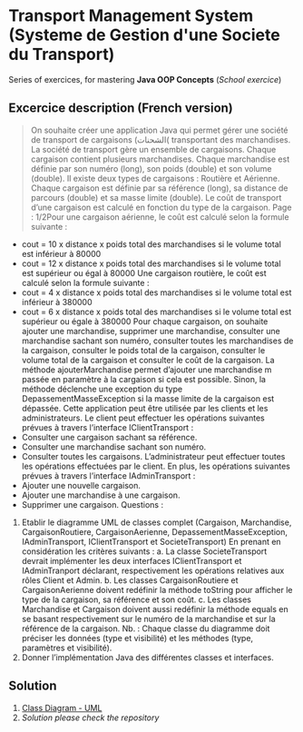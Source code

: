# Transport Management System (Systeme de Gestion d'une Societe du Transport)
Series of exercices, for mastering **Java OOP Concepts** (*School exercice*)
## Excercice description (French version)
> On souhaite créer une application Java qui permet gérer une société de transport de cargaisons (‫)الشحنات‬
transportant des marchandises. La société de transport gère un ensemble de cargaisons. Chaque cargaison
contient plusieurs marchandises. Chaque marchandise est définie par son numéro (long), son poids (double) et
son volume (double). Il existe deux types de cargaisons : Routière et Aérienne. Chaque cargaison est définie par
sa référence (long), sa distance de parcours (double) et sa masse limite (double). Le coût de transport d’une
cargaison est calculé en fonction du type de la cargaison.
Page : 1/2Pour une cargaison aérienne, le coût est calculé selon la formule suivante :
- cout = 10 x distance x poids total des marchandises si le volume total est inférieur à 80000
- cout = 12 x distance x poids total des marchandises si le volume total est supérieur ou égal à 80000
Une cargaison routière, le coût est calculé selon la formule suivante :
- cout = 4 x distance x poids total des marchandises si le volume total est inférieur à 380000
- cout = 6 x distance x poids total des marchandises si le volume total est supérieur ou égale à 380000
Pour chaque cargaison, on souhaite ajouter une marchandise, supprimer une marchandise, consulter une
marchandise sachant son numéro, consulter toutes les marchandises de la cargaison, consulter le poids total de
la cargaison, consulter le volume total de la cargaison et consulter le coût de la cargaison. La méthode
ajouterMarchandise permet d’ajouter une marchandise m passée en paramètre à la cargaison si cela est
possible. Sinon, la méthode déclenche une exception du type DepassementMasseException si la masse limite
de la cargaison est dépassée.
Cette application peut être utilisée par les clients et les administrateurs.
Le client peut effectuer les opérations suivantes prévues à travers l’interface IClientTransport :
- Consulter une cargaison sachant sa référence.
- Consulter une marchandise sachant son numéro.
- Consulter toutes les cargaisons.
L’administrateur peut effectuer toutes les opérations effectuées par le client. En plus, les opérations suivantes
prévues à travers l’interface IAdminTransport :
- Ajouter une nouvelle cargaison.
- Ajouter une marchandise à une cargaison.
- Supprimer une cargaison.
Questions :
1. Etablir le diagramme UML de classes complet (Cargaison, Marchandise, CargaisonRoutiere,
CargaisonAerienne,
DepassementMasseException,
IAdminTransport,
IClientTransport
et SocieteTransport)
En prenant en considération les critères suivants :
a. La classe SocieteTransport devrait implémenter les deux interfaces IClientTransport et
IAdminTranport déclarant, respectivement les opérations relatives aux rôles Client et Admin.
b. Les classes CargaisonRoutiere et CargaisonAerienne doivent redéfinir la méthode toString
pour afficher le type de la cargaison, sa référence et son coût.
c. Les classes Marchandise et Cargaison doivent aussi redéfinir la méthode equals en se basant
respectivement sur le numéro de la marchandise et sur la référence de la cargaison.
Nb. : Chaque classe du diagramme doit préciser les données (type et visibilité) et les méthodes (type,
paramètres et visibilité).
2. Donner l’implémentation Java des différentes classes et interfaces.

## Solution
1. [Class Diagram - UML](https://github.com/bouchaib-massioui/TransportManagementSystemJavaOop/blob/6302b2490e61cfccf1903235e1bf66f50f9c3552/TransportManagementSystemJavaOop/classdiagram/transportmanagementsystem.png)
2. *Solution please check the repository*
